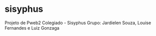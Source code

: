 # sisyphus
Projeto de Pweb2 Colegiado - Sisyphus
Grupo: Jardielen Souza, Louise Fernandes e Luiz Gonzaga
